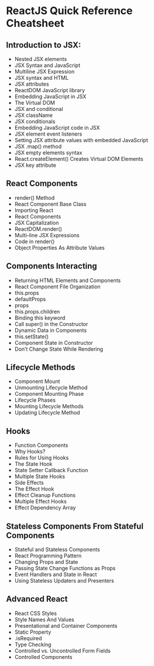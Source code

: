# ReactJS Quick Reference Cheatsheet
## Introduction to JSX:
* Nested JSX elements
* JSX Syntax and JavaScript
* Multiline JSX Expression
* JSX syntax and HTML
* JSX attributes
* ReactDOM JavaScript library
* Embedding JavaScript in JSX
* The Virtual DOM
* JSX and conditional
* JSX className
* JSX conditionals
* Embedding JavaScript code in JSX
* JSX element event listeners
* Setting JSX attribute values with embedded JavaScript
* JSX .map() method
* JSX empty elements syntax
* React.createElement() Creates Virtual DOM Elements
* JSX key attribute

## React Components
* render() Method
* React Component Base Class
* Importing React
* React Components
* JSX Capitalization
* ReactDOM.render()
* Multi-line JSX Expressions
* Code in render()
* Object Properties As Attribute Values

## Components Interacting
* Returning HTML Elements and Components
* React Component File Organization
* this.props
* defaultProps
* props
* this.props.children
* Binding this keyword
* Call super() in the Constructor
* Dynamic Data in Components
* this.setState()
* Component State in Constructor
* Don’t Change State While Rendering

## Lifecycle Methods
* Component Mount
* Unmounting Lifecycle Method
* Component Mounting Phase
* Lifecycle Phases
* Mounting Lifecycle Methods
* Updating Lifecycle Method

## Hooks
* Function Components
* Why Hooks?
* Rules for Using Hooks
* The State Hook
* State Setter Callback Function
* Multiple State Hooks
* Side Effects
* The Effect Hook
* Effect Cleanup Functions
* Multiple Effect Hooks
* Effect Dependency Array

## Stateless Components From Stateful Components
* Stateful and Stateless Components
* React Programming Pattern
* Changing Props and State
* Passing State Change Functions as Props
* Event Handlers and State in React
* Using Stateless Updaters and Presenters

## Advanced React
* React CSS Styles
* Style Names And Values
* Presentational and Container Components
* Static Property
* .isRequired
* Type Checking
* Controlled vs. Uncontrolled Form Fields
* Controlled Components